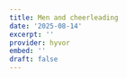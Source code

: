 ```yaml
---
title: Men and cheerleading
date: '2025-08-14'
excerpt: ''
provider: hyvor
embed: ''
draft: false
---
```


